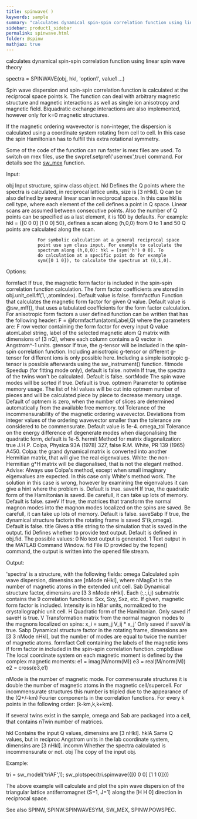 ```yaml
---
title: spinwave( )
keywords: sample
summary: "calculates dynamical spin-spin correlation function using linear spin wave theory"
sidebar: product1_sidebar
permalink: spinwave.html
folder: @spinw
mathjax: true
---
```

  calculates dynamical spin-spin correlation function using linear spin wave theory
 
  spectra = SPINWAVE(obj, hkl, 'option1', value1 ...)
 
  Spin wave dispersion and spin-spin correlation function is calculated at
  the reciprocal space points k. The function can deal with arbitrary
  magnetic structure and magnetic interactions as well as single ion
  anisotropy and magnetic field. Biquadratic exchange interactions are also
  implemented, however only for k=0 magnetic structures.
 
  If the magnetic ordering wavevector is non-integer, the dispersion is
  calculated using a coordinate system rotating from cell to cell. In this
  case the spin Hamiltonian has to fulfill this extra rotational symmetry.
 
  Some of the code of the function can run faster is mex files are used. To
  switch on mex files, use the swpref.setpref('usemex',true) command. For
  details see the <a href="matlab:help('sw_mex.m')">sw_mex</a> function.
 
 
  Input:
 
  obj           Input structure, spinw class object.
  hkl           Defines the Q points where the spectra is calculated, in
                reciprocal lattice units, size is [3 nHkl]. Q can be also
                defined by several linear scan in reciprocal space. In this
                case hkl is cell type, where each element of the cell
                defines a point in Q space. Linear scans are assumed
                between consecutive points. Also the number of Q points can
                be specified as a last element, it is 100 by defaults. For
                example: hkl = {[0 0 0] [1 0 0]  50}, defines a scan along
                (h,0,0) from 0 to 1 and 50 Q points are calculated along
                the scan.
 
                For symbolic calculation at a general reciprocal space
                point use sym class input. For example to calculate the
                spectrum along (h,0,0): hkl = [sym('h') 0 0]. To
                do calculation at a specific point do for example
                sym([0 1 0]), to calculate the spectrum at (0,1,0).
 
  Options:
 
  formfact      If true, the magnetic form factor is included in the
                spin-spin correlation function calculation. The form factor
                coefficients are stored in obj.unit_cell.ff(1,:,atomIndex).
                Default value is false.
  formfactfun   Function that calculates the magnetic form factor for given
                Q value. Default value is @sw_mff(), that uses a tabulated
                coefficients for the form factor calculation. For
                anisotropic form factors a user defined function can be
                written that has the following header:
                    F = @formfactfun(atomLabel,Q)
                where the parameters are:
                    F   row vector containing the form factor for every
                        input Q value
                    atomLabel string, label of the selected magnetic atom
                    Q   matrix with dimensions of [3 nQ], where each column
                        contains a Q vector in Angstrom^-1 units.
  gtensor       If true, the g-tensor will be included in the spin-spin
                correlation function. Including anisotropic g-tensor or
                different g-tensor for different ions is only possible
                here. Including a simple isotropic g-tensor is possible
                afterwards using the sw_instrument() function.
  fitmode       Speedup (for fitting mode only), default is false.
  notwin        If true, the spectra of the twins won't be calculated.
                Default is false.
  sortMode      The spin wave modes will be sorted if true. Default is
                true.
  optmem        Parameter to optimise memory usage. The list of hkl values
                will be cut into optmem number of pieces and will be
                calculated piece by piece to decrease memory usage. Default
                of optmem is zero, when the number of slices are determined
                automatically from the available free memory.
  tol           Tolerance of the incommensurability of the magnetic
                ordering wavevector. Deviations from integer values of the
                ordering wavevector smaller than the tolerance are
                considered to be commensurate. Default value is 1e-4.
  omega_tol     Tolerance on the energy difference of degenerate modes when
                diagonalising the quadratic form, default is 1e-5.
  hermit        Method for matrix diagonalization:
                    true      J.H.P. Colpa, Physica 93A (1978) 327,
                    false     R.M. White, PR 139 (1965) A450.
                Colpa: the grand dynamical matrix is converted into another
                       Hermitian matrix, that will give the real
                       eigenvalues.
                White: the non-Hermitian g*H matrix will be diagonalised,
                       that is not the elegant method.
                Advise:
                Always use Colpa's method, except when small imaginary
                eigenvalues are expected. In this case only White's method
                work. The solution in this case is wrong, however by
                examining the eigenvalues it can give a hint where the
                problem is.
                Default is true.
  saveH         If true, the quadratic form of the Hamiltonian is saved. Be
                carefull, it can take up lots of memory. Default is false.
  saveV         If true, the matrices that transform the normal magnon
                modes into the magnon modes localized on the spins are
                saved. Be carefull, it can take up lots of memory.
                Default is false.
  saveSabp      If true, the dynamical structure factorin the rotating
                frame is saved S'(k,omega). Default is false.
  title         Gives a title string to the simulation that is saved in the
                output.
  fid           Defines whether to provide text output. Default is defined
                in obj.fid. The possible values:
                    0       No text output is generated.
                    1       Text output in the MATLAB Command Window.
                    fid     File ID provided by the fopen() command, the
                            output is written into the opened file stream.
 
  Output:
 
  'spectra' is a structure, with the following fields:
  omega         Calculated spin wave dispersion, dimensins are
                [nMode nHkl], where nMagExt is the number of magnetic
                atoms in the extended unit cell.
  Sab           Dynamical structure factor, dimensins are
                [3 3 nMode nHkl]. Each (:,:,i,j) submatrix contains the
                9 correlation functions: Sxx, Sxy, Sxz, etc. If given,
                magnetic form factor is included. Intensity is in hBar
                units, normalized to the crystallographic unit cell.
  H             Quadratic form of the Hamiltonian.
                Only saved if saveH is true.
  V             Transformation matrix from the normal magnon modes to the
                magnons localized on spins:
                    x_i = sum_j V_ij * x_j'
                Only saved if saveV is true.
  Sabp          Dynamical structure factor in the rotating frame,
                dimensions are [3 3 nMode nHkl], but the number of modes
                are equal to twice the number of magnetic atoms.
  formfact      Cell containing the labels of the magnetic ions if form
                factor in included in the spin-spin correlation function.
  cmplxBase     The local coordinate system on each magnetic moment is
                defined by the complex magnetic moments:
                    e1 = imag(M/norm(M))
                    e3 = real(M/norm(M))
                    e2 = cross(e3,e1)
 
  nMode is the number of magnetic mode. For commensurate structures it is
  double the number of magnetic atoms in the magnetic cell/supercell. For
  incommensurate structures this number is tripled due to the appearance of
  the (Q+/-km) Fourier components in the correlation functions. For every k
  points in the following order: (k-km,k,k+km).
 
  If several twins exist in the sample, omega and Sab are packaged into a
  cell, that contains nTwin number of matrices.
 
  hkl           Contains the input Q values, dimensins are [3 nHkl].
  hklA          Same Q values, but in reciproc Angstrom units in the
                lab coordinate system, dimensins are [3 nHkl].
  incomm        Whether the spectra calculated is incommensurate or not.
  obj           The copy of the input obj.
 
  Example:
 
  tri = sw_model('triAF',1);
  sw_plotspec(tri.spinwave({[0 0 0] [1 1 0]}))
 
  The above example will calculate and plot the spin wave dispersion of the
  triangular lattice antiferromagnet (S=1, J=1) along the [H H 0] direction
  in reciprocal space.
 
  See also SPINW, SPINW.SPINWAVESYM, SW_MEX, SPINW.POWSPEC.
 
